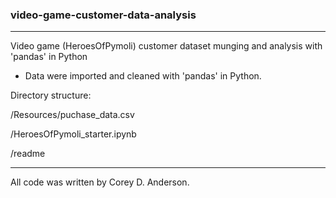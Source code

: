 ### video-game-customer-data-analysis

-----------------------------------------------------------------------------------------

Video game (HeroesOfPymoli) customer dataset munging and analysis with 'pandas' in Python

* Data were imported and cleaned with 'pandas' in Python.

Directory structure:

/Resources/puchase_data.csv

/HeroesOfPymoli_starter.ipynb

/readme


-----------------------------------------------------------------------------------------

All code was written by Corey D. Anderson.
